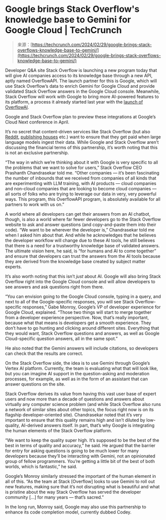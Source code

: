 <!--yml
category: 未分类
date: 2024-05-29 13:28:33
-->

# Google brings Stack Overflow's knowledge base to Gemini for Google Cloud | TechCrunch

> 来源：[https://techcrunch.com/2024/02/29/google-brings-stack-overflows-knowledge-base-to-gemini/](https://techcrunch.com/2024/02/29/google-brings-stack-overflows-knowledge-base-to-gemini/)

Developer Q&A site Stack Overflow is launching a new program today that will give AI companies access to its knowledge base through a new API, aptly named OverflowAPI. The launch partner for this is Google, which will use Stack Overflow’s data to enrich Gemini for Google Cloud and provide validated Stack Overflow answers in the Google Cloud console. Meanwhile, Stack Overflow will work with Google to bring more AI-powered features to its platform, a process it already started last year with the [launch of OverflowAI](https://stackoverflow.blog/2023/07/27/announcing-overflowai/).

Google and Stack Overflow plan to preview these integrations at Google’s Cloud Next conference in April.

It’s no secret that content-driven services like Stack Overflow (but also [Reddit](https://arstechnica.com/ai/2024/02/reddit-has-already-booked-203m-in-revenue-licensing-data-for-ai-training/), [publishing houses](https://techcrunch.com/2023/12/13/openai-inks-deal-with-axel-springer-on-licensing-news-for-model-training/) etc.) want to ensure that they get paid when large language models ingest their data. While Google and Stack Overflow aren’t discussing the financial terms of this partnership, it’s worth noting that this is not an exclusive partnership.

“The way in which we’re thinking about it with Google is very specific to all the problems that we want to solve for users,” Stack Overflow CEO Prashanth Chandrasekar told me. “Other companies — it’s been fascinating the number of inbounds that we received from companies of all kinds that are experimenting with LLM training, with AI products — cloud companies and non-cloud companies that are looking to become cloud companies — all sorts of folks who are trying to leverage our data in very, very powerful ways. This program, this OverflowAPI program, is absolutely available for all partners to work with us on.”

A world where all developers can get their answers from an AI chatbot, though, is also a world where far fewer developers go to the Stack Overflow website to ask and answer questions (and copy-and-paste them into their code). “We want to be wherever the developer is,” Chandrasekar told me when I asked him about that. And while he acknowledges that he believes the developer workflow will change due to these AI tools, he still believes that there is a need for a trustworthy knowledge base of validated answers. The ultimate vision here, he said, is “for humans and AI to come together” and ensure that developers can trust the answers from the AI tools because they are derived from the knowledge base created by subject matter experts.

It’s also worth noting that this isn’t *just* about AI. Google will also bring Stack Overflow right into the Google Cloud console and will allow developers to see answers and ask questions right from there.

“You can envision going to the Google Cloud console, typing in a query, and next to all of the Google-specific responses, you will see Stack Overflow-specific responses,” Gabe Monroy, Google’s VP of developer experience for Google Cloud, explained. “Those two things will start to merge together from a developer experience perspective. Now, that’s really important, because what that means is developers get a smooth experience. They don’t have to go hunting and clicking around different sites. Everything that they would want, Stack Overflow questions and answers, as well as Google Cloud-specific question answers, all in the same spot.”

He also noted that the Gemini answers will include citations, so developers can check that the results are correct.

On the Stack Overflow side, the idea is to use Gemini through Google’s Vertex AI platform. Currently, the team is evaluating what that will look like, but you can imagine AI support in the question-asking and moderation processes, for example, as well as in the form of an assistant that can answer questions on the site.

Stack Overflow derives its value from having this vast user base of expert users and now more than a decade of questions and answers about virtually any computer science problem (and while Stack Overflow also runs a network of similar sites about other topics, the focus right now is on its flagship developer-oriented site). Chandrasekar noted that it’s very important to ensure that this quality remains high and isn’t diluted by low-quality, AI-derived answers itself. In part, that’s why Google is integrating the human elements of the Stack Overflow platform.

“We want to keep the quality super high. It’s supposed to be the best of the best in terms of quality and accuracy,” he said. He argued that the barrier for entry for asking questions is going to be much lower for many developers because they’ll be interacting with Gemini, not an opinionated group of fellow programmers. You’re getting a little bit of the best of both worlds, which is fantastic,” he said.

Google’s Monroy similarly stressed the important of the human element in all of this. “As the team at Stack [Overflow] looks to use Gemini to roll out new features, making sure that it’s not disrupting what is beautiful and what is pristine about the way Stack Overflow has served the developer community […] for many years — that’s sacred.”

In the long run, Monroy said, Google may also use this partnership to enhance its code completion model, currently dubbed Codey.